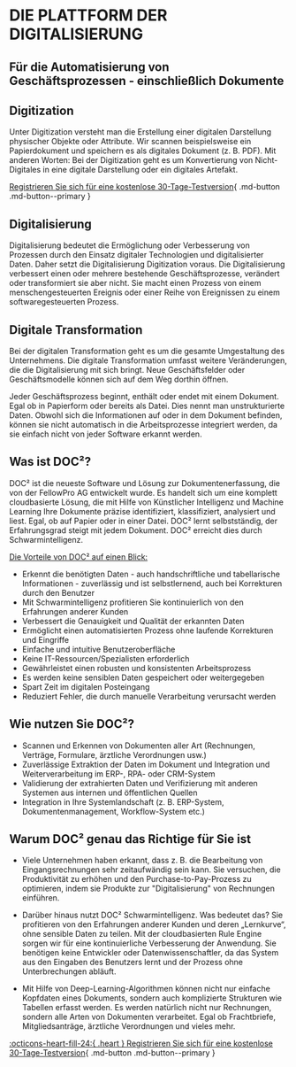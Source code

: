 # DIE PLATTFORM DER DIGITALISIERUNG
## Für die Automatisierung von Geschäftsprozessen - einschließlich Dokumente

## Digitization
Unter Digitization versteht man die Erstellung einer digitalen Darstellung physischer Objekte oder Attribute. Wir scannen beispielsweise ein Papierdokument und speichern es als digitales Dokument (z. B. PDF). Mit anderen Worten: Bei der Digitization geht es um Konvertierung von Nicht-Digitales in eine digitale Darstellung oder ein digitales Artefakt.



[Registrieren Sie sich für eine kostenlose 30-Tage-Testversion](https://app.polydocs.io){ .md-button .md-button--primary }

## Digitalisierung

Digitalisierung bedeutet die Ermöglichung oder Verbesserung von Prozessen durch den Einsatz digitaler Technologien und digitalisierter
Daten. Daher setzt die Digitalisierung Digitization voraus.
Die Digitalisierung verbessert einen oder mehrere bestehende Geschäftsprozesse, verändert oder transformiert sie aber nicht. Sie macht einen Prozess von einem menschengesteuerten Ereignis oder einer Reihe von Ereignissen zu einem softwaregesteuerten Prozess.

## Digitale Transformation

Bei der digitalen Transformation geht es um die gesamte Umgestaltung des Unternehmens. Die digitale Transformation umfasst weitere Veränderungen, die die Digitalisierung mit sich bringt. Neue Geschäftsfelder oder Geschäftsmodelle können sich auf dem Weg dorthin öffnen.

Jeder Geschäftsprozess beginnt, enthält oder endet mit einem Dokument. Egal ob in Papierform oder bereits als Datei. Dies nennt man unstrukturierte Daten. Obwohl sich die Informationen auf oder in dem Dokument befinden, können sie nicht automatisch in die Arbeitsprozesse integriert werden, da sie einfach nicht von jeder Software erkannt werden.

## Was ist DOC²?

DOC² ist die neueste Software und Lösung zur Dokumentenerfassung, die von der FellowPro AG entwickelt wurde. Es handelt sich um eine komplett cloudbasierte Lösung, die mit Hilfe von Künstlicher Intelligenz und Machine Learning Ihre Dokumente präzise identifiziert, klassifiziert, analysiert und liest. Egal, ob auf Papier oder in einer Datei. DOC² lernt selbstständig, der Erfahrungsgrad steigt mit jedem Dokument. DOC² erreicht dies durch Schwarmintelligenz.

<ins>Die Vorteile von DOC² auf einen Blick:</ins>

  -  Erkennt die benötigten Daten - auch handschriftliche und tabellarische Informationen - zuverlässig und ist selbstlernend, auch bei Korrekturen durch den Benutzer
  -  Mit Schwarmintelligenz profitieren Sie kontinuierlich von den Erfahrungen anderer Kunden
  -  Verbessert die Genauigkeit und Qualität der erkannten Daten
  -  Ermöglicht einen automatisierten Prozess ohne laufende Korrekturen und Eingriffe
  -  Einfache und intuitive Benutzeroberfläche
  -  Keine IT-Ressourcen/Spezialisten erforderlich
  -  Gewährleistet einen robusten und konsistenten Arbeitsprozess
  -  Es werden keine sensiblen Daten gespeichert oder weitergegeben
  -  Spart Zeit im digitalen Posteingang
  -  Reduziert Fehler, die durch manuelle Verarbeitung verursacht werden

## Wie nutzen Sie DOC²?

  -  Scannen und Erkennen von Dokumenten aller Art (Rechnungen, Verträge, Formulare, ärztliche Verordnungen usw.)
  -  Zuverlässige Extraktion der Daten im Dokument und Integration und Weiterverarbeitung im ERP-, RPA- oder CRM-System
  -  Validierung der extrahierten Daten und Verifizierung mit anderen Systemen aus internen und öffentlichen Quellen
  -  Integration in Ihre Systemlandschaft (z. B. ERP-System, Dokumentenmanagement, Workflow-System etc.)

## Warum DOC² genau das Richtige für Sie ist

  -   Viele Unternehmen haben erkannt, dass z. B. die Bearbeitung von Eingangsrechnungen sehr zeitaufwändig sein kann. Sie versuchen, die Produktivität zu erhöhen und den Purchase-to-Pay-Prozess zu optimieren, indem sie Produkte zur "Digitalisierung" von Rechnungen einführen.

  -  Darüber hinaus nutzt DOC² Schwarmintelligenz. Was bedeutet das? Sie profitieren von den Erfahrungen anderer Kunden und deren „Lernkurve“, ohne sensible Daten zu teilen. Mit der cloudbasierten Rule Engine sorgen wir für eine kontinuierliche Verbesserung der Anwendung. Sie benötigen keine Entwickler oder Datenwissenschaftler, da das System aus den Eingaben des Benutzers lernt und der Prozess ohne Unterbrechungen abläuft.

  -  Mit Hilfe von Deep-Learning-Algorithmen können nicht nur einfache Kopfdaten eines Dokuments, sondern auch komplizierte Strukturen wie Tabellen erfasst werden. Es werden natürlich nicht nur Rechnungen, sondern alle Arten von Dokumenten verarbeitet. Egal ob Frachtbriefe, Mitgliedsanträge, ärztliche Verordnungen und vieles mehr.


[:octicons-heart-fill-24:{ .heart } Registrieren Sie sich für eine kostenlose 30-Tage-Testversion](https://app.polydocs.io){ .md-button .md-button--primary }

